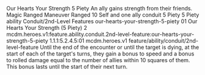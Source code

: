 <ability>
  <name>Our Hearts Your Strength</name>
  <cost>5 Piety</cost>
  <flavor>An ally gains strength from their friends.</flavor>
  <keywords>
    <keyword>Magic</keyword>
    <keyword>Ranged</keyword>
  </keywords>
  <type>Maneuver</type>
  <distance>Ranged 10</distance>
  <target>Self and one ally</target>
  <metadata>
    <class>conduit</class>
    <cost>5 Piety</cost>
    <cost_amount>5</cost_amount>
    <cost_resource>Piety</cost_resource>
    <feature_type>ability</feature_type>
    <file_dpath>Conduit/2nd-Level Features</file_dpath>
    <item_id>our-hearts-your-strength-5-piety</item_id>
    <item_index>01</item_index>
    <item_name>Our Hearts Your Strength (5 Piety)</item_name>
    <level>2</level>
    <scc>mcdm.heroes.v1:feature.ability.conduit.2nd-level-feature:our-hearts-your-strength-5-piety</scc>
    <scdc>1.1.1:5.2.4.5:01</scdc>
    <source>mcdm.heroes.v1</source>
    <type>feature/ability/conduit/2nd-level-feature</type>
  </metadata>
  <effects>
    <effect type="mundane">Until the end of the encounter or until the target is dying, at the start of each of the target&apos;s turns, they gain a bonus to speed and a bonus to rolled damage equal to the number of allies within 10 squares of them. This bonus lasts until the start of their next turn.</effect>
  </effects>
</ability>
